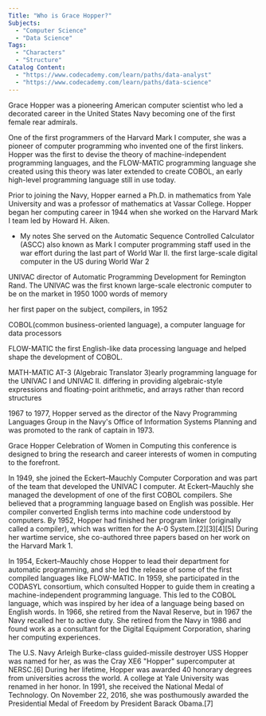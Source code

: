 ```yaml
---
Title: "Who is Grace Hopper?"
Subjects:
  - "Computer Science"
  - "Data Science"
Tags:
  - "Characters"
  - "Structure"
Catalog Content:
  - "https://www.codecademy.com/learn/paths/data-analyst"
  - "https://www.codecademy.com/learn/paths/data-science"
---
```


Grace Hopper was a pioneering American computer scientist who led a decorated career in the United States Navy becoming one of the first female rear admirals.

One of the first programmers of the Harvard Mark I computer, 
she was a pioneer of computer programming who invented one of the first linkers.
Hopper was the first to devise the theory of machine-independent programming languages,
and the FLOW-MATIC programming language she created using this theory was later
extended to create COBOL, an early high-level programming language still in use today.

Prior to joining the Navy, Hopper earned a Ph.D. in mathematics from Yale University
and was a professor of mathematics at Vassar College. Hopper began her computing career in 1944
when she worked on the Harvard Mark I team led by Howard H. Aiken.



* My notes
She served on the Automatic Sequence Controlled Calculator (ASCC) also known as Mark I computer programming staff used in the war effort during the last part of World War II.
the first large-scale digital computer in the US during World War 2

UNIVAC director of Automatic Programming Development for Remington Rand. The UNIVAC was the first known large-scale electronic computer to be on the market in 1950
1000 words of memory



her first paper on the subject, compilers, in 1952

COBOL(common business-oriented language), a computer language for data processors

FLOW-MATIC the first English-like data processing language  and helped shape the development of COBOL.

MATH-MATIC AT-3 (Algebraic Translator 3)early programming language for the UNIVAC I and UNIVAC II.
differing in providing algebraic-style expressions and floating-point arithmetic, and arrays rather than record structures

 1967 to 1977, Hopper served as the director of the
 Navy Programming Languages Group in the
 Navy's Office of Information Systems Planning and was
 promoted to the rank of captain in 1973.

Grace Hopper Celebration of Women in Computing this conference is designed to bring the research and career interests of women in computing to the forefront.

In 1949, she joined the Eckert–Mauchly Computer Corporation and was part of the team that developed
the UNIVAC I computer. At Eckert–Mauchly she managed the development of one of
the first COBOL compilers. She believed that a programming language based on English
was possible. Her compiler converted English terms into machine code understood by
computers. By 1952, Hopper had finished her program linker (originally called a compiler),
which was written for the A-0 System.[2][3][4][5] During her wartime service,
she co-authored three papers based on her work on the Harvard Mark 1.

In 1954, Eckert–Mauchly chose Hopper to lead their department for automatic programming,
and she led the release of some of the first compiled languages like FLOW-MATIC.
In 1959, she participated in the CODASYL consortium, which consulted Hopper to
guide them in creating a machine-independent programming language. This led to the
COBOL language, which was inspired by her idea of a language being based on English
words. In 1966, she retired from the Naval Reserve, but in 1967 the Navy recalled
her to active duty. She retired from the Navy in 1986 and found work as a consultant
for the Digital Equipment Corporation, sharing her computing experiences.

The U.S. Navy Arleigh Burke-class guided-missile destroyer USS Hopper was named
for her, as was the Cray XE6 "Hopper" supercomputer at NERSC.[6] During her lifetime,
Hopper was awarded 40 honorary degrees from universities across the world.
A college at Yale University was renamed in her honor. In 1991, she received the
National Medal of Technology. On November 22, 2016, she was posthumously awarded
the Presidential Medal of Freedom by President Barack Obama.[7]
